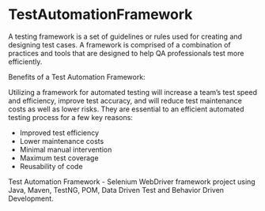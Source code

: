# TestAutomationFramework

A testing framework is a set of guidelines or rules used for creating and designing test cases. 
A framework is comprised of a combination of practices and tools that are designed to help QA professionals test more efficiently.

Benefits of a Test Automation Framework:

Utilizing a framework for automated testing will increase a team’s test speed and efficiency, improve test accuracy, and will reduce test maintenance costs as well as lower risks. They are essential to an efficient automated testing process for a few key reasons:  

* Improved test efficiency
* Lower maintenance costs
* Minimal manual intervention
* Maximum test coverage
* Reusability of code

Test Automation Framework - Selenium WebDriver framework project using Java, Maven, TestNG, POM, Data Driven Test and Behavior Driven Development.
